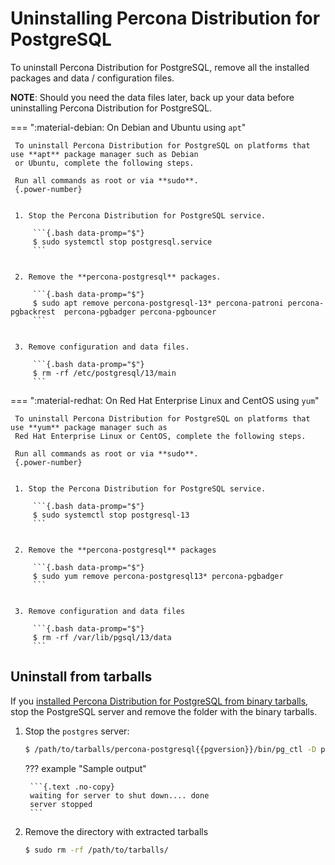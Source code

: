 # Uninstalling Percona Distribution for PostgreSQL

To uninstall Percona Distribution for PostgreSQL, remove all the installed packages and data / configuration files.

**NOTE**: Should you need the data files later, back up your data before uninstalling Percona Distribution for PostgreSQL.

=== ":material-debian: On Debian and Ubuntu using `apt`"

     To uninstall Percona Distribution for PostgreSQL on platforms that use **apt** package manager such as Debian
     or Ubuntu, complete the following steps.

     Run all commands as root or via **sudo**.
     {.power-number}


     1. Stop the Percona Distribution for PostgreSQL service.

         ```{.bash data-promp="$"}
         $ sudo systemctl stop postgresql.service
         ```


     2. Remove the **percona-postgresql** packages.

         ```{.bash data-promp="$"}
         $ sudo apt remove percona-postgresql-13* percona-patroni percona-pgbackrest  percona-pgbadger percona-pgbouncer
         ```


     3. Remove configuration and data files.

         ```{.bash data-promp="$"}
         $ rm -rf /etc/postgresql/13/main
         ```

=== ":material-redhat: On Red Hat Enterprise Linux and CentOS using `yum`"

     To uninstall Percona Distribution for PostgreSQL on platforms that use **yum** package manager such as
     Red Hat Enterprise Linux or CentOS, complete the following steps.

     Run all commands as root or via **sudo**.
     {.power-number}


     1. Stop the Percona Distribution for PostgreSQL service.
        
         ```{.bash data-promp="$"}
         $ sudo systemctl stop postgresql-13
         ```


     2. Remove the **percona-postgresql** packages

         ```{.bash data-promp="$"}
         $ sudo yum remove percona-postgresql13* percona-pgbadger
         ```


     3. Remove configuration and data files

         ```{.bash data-promp="$"}
         $ rm -rf /var/lib/pgsql/13/data
         ```

## Uninstall from tarballs

If you [installed Percona Distribution for PostgreSQL from binary tarballs](tarball.md), stop the PostgreSQL server and remove the folder with the binary tarballs.

1. Stop the `postgres` server:

    ```{.bash data-prompt="$"}
    $ /path/to/tarballs/percona-postgresql{{pgversion}}/bin/pg_ctl -D path/to/datadir -l logfile stop
    ```

    ??? example "Sample output"

        ```{.text .no-copy}
        waiting for server to shut down.... done
        server stopped
        ```

2. Remove the directory with extracted tarballs

    ```{.bash data-prompt="$"}
    $ sudo rm -rf /path/to/tarballs/
    ```
